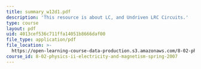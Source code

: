 ```yaml
---
title: summary_w12d1.pdf
description: 'This resource is about LC, and Undriven LRC Circuits.'
type: course
layout: pdf
uid: 4013cef536c711ffa14051b8666daf00
file_type: application/pdf
file_location: >-
  https://open-learning-course-data-production.s3.amazonaws.com/8-02-physics-ii-electricity-and-magnetism-spring-2007/4013cef536c711ffa14051b8666daf00_summary_w12d1.pdf
course_id: 8-02-physics-ii-electricity-and-magnetism-spring-2007
---
```

